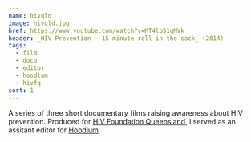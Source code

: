 ```yaml
---
name: hivqld
image: hivqld.jpg
href: https://www.youtube.com/watch?v=MT4lb51gMVk
header: _HIV Prevention - 15 minute roll in the sack_ (2014)
tags:
  - film
  - doco
  - editor
  - hoodlum
  - hivfq
sort: 1
---
```

A series of three short documentary films raising awareness about HIV prevention. Produced for [HIV Foundation Queensland](http://endhiv.qld.gov.au/), I served as an assitant editor for [Hoodlum](http://www.hoodlum.com.au/).
